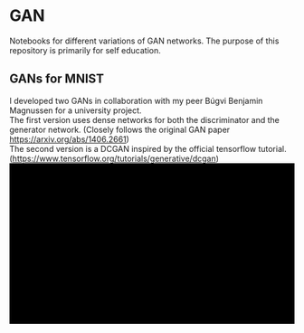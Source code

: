 # GAN
Notebooks for different variations of GAN networks. The purpose of this repository is primarily for self education. 
## GANs for MNIST
I developed two GANs in collaboration with my peer Búgvi Benjamin Magnussen for a university project.  
The first version uses dense networks for both the discriminator and the generator network. (Closely follows the original GAN paper https://arxiv.org/abs/1406.2661)  
The second version is a DCGAN inspired by the official tensorflow tutorial. (https://www.tensorflow.org/tutorials/generative/dcgan)
![DCGAN with 500 epochs](https://github.com/NikolajBl/GAN/blob/main/gifs/mnist.gif)
